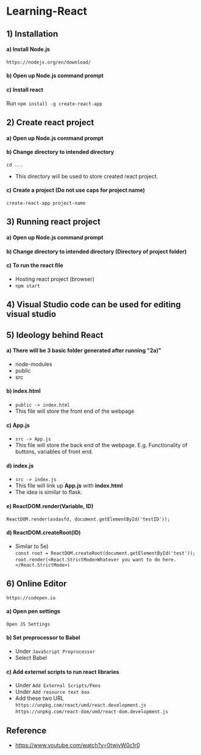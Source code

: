 # Learning-React

## 1) Installation
#### a) Install Node.js
```https://nodejs.org/en/download/```
#### b) Open up Node.js command prompt
#### c) Install react
Run ```npm install -g create-react-app```

## 2) Create react project
#### a) Open up Node.js command prompt
#### b) Change directory to intended directory
```cd ...```  
- This directory will be used to store created react project.
#### c) Create a project **(Do not use caps for project name)**
```create-react-app project-name```

## 3) Running react project
#### a) Open up Node.js command prompt
#### b) Change directory to intended directory **(Directory of project folder)**
#### c) To run the react file
- Hosting react project (browser)
- ```npm start```

## 4) Visual Studio code can be used for editing visual studio
## 5) Ideology behind React
#### a) There will be 3 basic folder generated after running "2a)"
- node-modules
- public
- src
#### b) index.html
- ```public -> index.html```
- This file will store the front end of the webpage
#### c) App.js
- ```src -> App.js```
- This file will store the back end of the webpage. E.g. Functionality of buttons, variables of front end.
#### d) index.js
- ```src -> index.js```
- This file will link up **App.js** with **index.html**
- The idea is similar to flask.
#### e) ReactDOM.render(Variable, ID)
```ReactDOM.render(asdasfd, document.getElementById('testID'));```
#### d) ReactDOM.createRoot(ID)
- Similar to 5e)  
```const root = ReactDOM.createRoot(document.getElementById('test'));```  
```root.render(<React.StrictMode>Whatever you want to do here.</React.StrictMode>)```
## 6) Online Editor
```https://codepen.io```
#### a) Open pen settings
```Open JS Settings```
#### b) Set preprocessor to Babel
- Under ```JavaScript Preprocessor```
- Select Babel
#### c) Add externel scripts to run react libraries
- Under ```Add External Scripts/Pens```
- Under ```Add resource text box```
- Add these two URL  
```https://unpkg.com/react/umd/react.development.js```  
```https://unpkg.com/react-dom/umd/react-dom.development.js```
## Reference
- https://www.youtube.com/watch?v=0twjvW0c1r0
